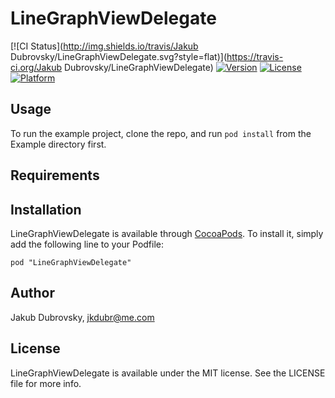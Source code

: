 # LineGraphViewDelegate

[![CI Status](http://img.shields.io/travis/Jakub Dubrovsky/LineGraphViewDelegate.svg?style=flat)](https://travis-ci.org/Jakub Dubrovsky/LineGraphViewDelegate)
[![Version](https://img.shields.io/cocoapods/v/LineGraphViewDelegate.svg?style=flat)](http://cocoadocs.org/docsets/LineGraphViewDelegate)
[![License](https://img.shields.io/cocoapods/l/LineGraphViewDelegate.svg?style=flat)](http://cocoadocs.org/docsets/LineGraphViewDelegate)
[![Platform](https://img.shields.io/cocoapods/p/LineGraphViewDelegate.svg?style=flat)](http://cocoadocs.org/docsets/LineGraphViewDelegate)

## Usage

To run the example project, clone the repo, and run `pod install` from the Example directory first.

## Requirements

## Installation

LineGraphViewDelegate is available through [CocoaPods](http://cocoapods.org). To install
it, simply add the following line to your Podfile:

    pod "LineGraphViewDelegate"

## Author

Jakub Dubrovsky, jkdubr@me.com

## License

LineGraphViewDelegate is available under the MIT license. See the LICENSE file for more info.

